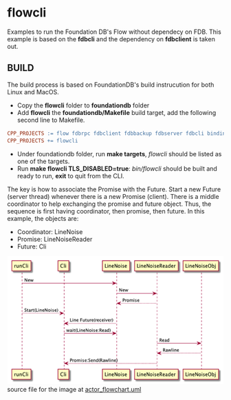 # flowcli
Examples to run the Foundation DB's Flow without dependecy on FDB.  This example is based on the **fdbcli** and the dependency on **fdbclient** is taken out.

## BUILD

The build process is based on FoundationDB's build instrucution for both Linux and MacOS.

* Copy the **flowcli** folder to **foundationdb** folder
* Add **flowcli** the **foundationdb/Makefile** build target, add the following second line to Makefile.

```makefile
CPP_PROJECTS := flow fdbrpc fdbclient fdbbackup fdbserver fdbcli bindings/c bindings/java fdbmonitor bindings/flow/tester bindings/flow
CPP_PROJECTS += flowcli
```
* Under foundationdb folder, run **make targets**, *flowcli* should be listed as one of the targets.
* Run **make flowcli TLS_DISABLED=true**:  *bin/flowcli* should be built and ready to run, **exit** to quit from the CLI.


The key is how to associate the Promise with the Future.  Start a new Future (server thread) whenever there is a new Promise (client).  There is a middle coordinator to help exchanging the promise and future object.  Thus, the sequence is first having coordinator, then promise, then future.  In this example, the objects are:

* Coordinator: LineNoise
* Promise: LineNoiseReader
* Future: Cli

![Actor Flow Chart](actor_flow.png "Actor Flow Chart")
source file for the image at [actor_flowchart.uml](actor_flowchart.uml) 

